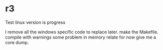 
# r3 

Test linux version is progress

I remove all the windows specific code to replace later.
make the Makefile.
compile with warnings
some problem in memory relate
for now give me a core dump.



